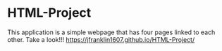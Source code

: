 # HTML-Project
This application is a simple webpage that has four pages linked to each other.
Take a look!!! https://jfranklin1607.github.io/HTML-Project/
